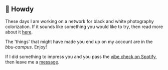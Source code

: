 ## 👋 Howdy

These days I am working on a network for black and white photography colorization. If it sounds like something you would like to try, then read more about it [here](https://emilwallner.medium.com/colorize-b-w-photos-with-a-100-line-neural-network-53d9b4449f8d).

The 'things' that might have made you end up on my account are in the *bbu-campus*. Enjoy!

If I did something to impress you and you pass the [vibe check on Spotify](https://open.spotify.com/playlist/4zcK4UhuPBS7nU5XyVnDXs?si=c7ee4852128c408d), then leave me a [message](https://www.instagram.com/_alexdarie/).
